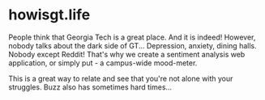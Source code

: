 # howisgt.life

People think that Georgia Tech is a great place. And it is indeed! However, nobody talks about the dark side of GT... Depression, anxiety, dining halls. Nobody except Reddit! That's why we create a sentiment analysis web application, or simply put - a campus-wide mood-meter. 

This is a great way to relate and see that you're not alone with your struggles. Buzz also has sometimes hard times...

